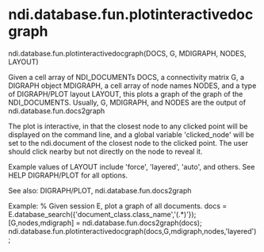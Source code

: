 # ndi.database.fun.plotinteractivedocgraph

 
  ndi.database.fun.plotinteractivedocgraph(DOCS, G, MDIGRAPH, NODES, LAYOUT)
 
  Given a cell array of NDI_DOCUMENTs DOCS, a connectivity matrix
  G, a DIGRAPH object MDIGRAPH, a cell array of node names NODES,
  and a type of DIGRAPH/PLOT layout LAYOUT, this plots a graph
  of the graph of the NDI_DOCUMENTS. Usually, G, MDIGRAPH, and NODES
  are the output of ndi.database.fun.docs2graph
 
  The plot is interactive, in that the closest node to any clicked
  point will be displayed on the command line, and a global variable
  'clicked_node' will be set to the ndi.document of the closest node
  to the clicked point. The user should click nearby but not directly on
  the node to reveal it.
 
  Example values of LAYOUT include 'force', 'layered', 'auto', and
  others. See HELP DIGRAPH/PLOT for all options.
 
  See also: DIGRAPH/PLOT, ndi.database.fun.docs2graph
 
  Example: % Given session E, plot a graph of all documents.
    docs = E.database_search({'document_class.class_name','(.*)'});
    [G,nodes,mdigraph] = ndi.database.fun.docs2graph(docs);
    ndi.database.fun.plotinteractivedocgraph(docs,G,mdigraph,nodes,'layered');
